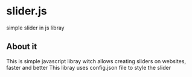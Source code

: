 # slider.js
simple slider in js libray

## About it
This is simple javascript libray witch allows creating sliders on websites, faster and better
This libray uses config.json file to style the slider
